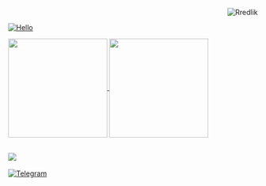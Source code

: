 
<p align="right"> <img src="https://komarev.com/ghpvc/?username=Rredlik&color=blueviolet&style=plastic&label=PROFILE+VIEWS" alt="Rredlik" /> </p>

[![Hello](https://readme-typing-svg.herokuapp.com?font=Ubuntu&pause=1000&color=DD39F7&width=435&lines=Hi+there;I'am+rredlik)](https://git.io/typing-svg)

<!--
<h1 align="left"> Hi there <img src="https://raw.githubusercontent.com/ABSphreak/ABSphreak/master/gifs/Hi.gif" width="30px"></h1>
-->


<a href="https://github.com/anuraghazra/github-readme-stats">
  <img height=200 align="center" src="https://github-readme-stats.vercel.app/api?username=Rredlik&show_icons=true&theme=radical" />
</a>
<a href="https://github.com/anuraghazra/convoychat">
  <img height=200 align="center" src="https://github-readme-stats.vercel.app/api/top-langs?username=Rredlik&layout=compact&langs_count=8&card_width=320&theme=radical" />
</a><br><br>

![](https://www.codewars.com/users/Rredlik/badges/large)<br><br>
[![Telegram](https://img.shields.io/badge/-Telegram-090909?style=for-the-badge&logo=telegram&logoColor=27A0D9)](https://t.me/skidikis)

<!--
**Rredlik/rredlik** is a ✨ _special_ ✨ repository because its `README.md` (this file) appears on your GitHub profile.

Here are some ideas to get you started:

- 🔭 I’m currently working on ...
- 🌱 I’m currently learning ...
- 👯 I’m looking to collaborate on ...
- 🤔 I’m looking for help with ...
- 💬 Ask me about ...
- 📫 How to reach me: ...
- 😄 Pronouns: ...
- ⚡ Fun fact: ...
-->
